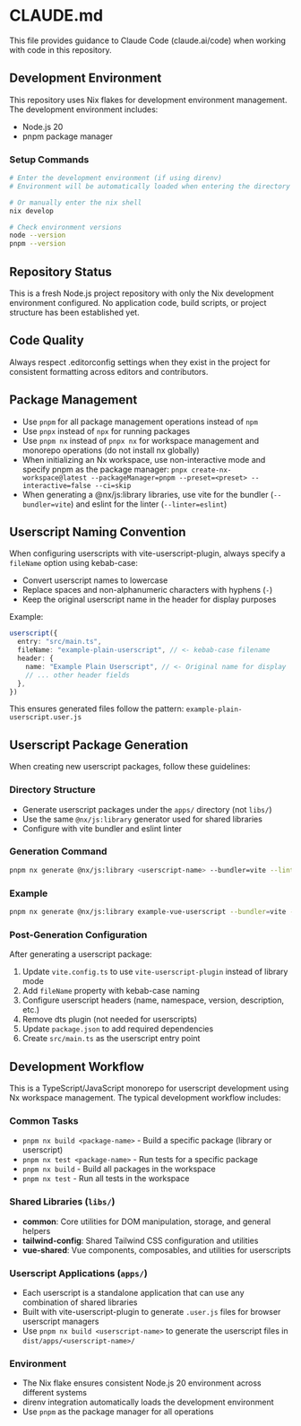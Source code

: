 # CLAUDE.md

This file provides guidance to Claude Code (claude.ai/code) when working with code in this repository.

## Development Environment

This repository uses Nix flakes for development environment management. The development environment includes:
- Node.js 20
- pnpm package manager

### Setup Commands

```bash
# Enter the development environment (if using direnv)
# Environment will be automatically loaded when entering the directory

# Or manually enter the nix shell
nix develop

# Check environment versions
node --version
pnpm --version
```

## Repository Status

This is a fresh Node.js project repository with only the Nix development environment configured. No application code, build scripts, or project structure has been established yet.

## Code Quality

Always respect .editorconfig settings when they exist in the project for consistent formatting across editors and contributors.

## Package Management

- Use `pnpm` for all package management operations instead of `npm`
- Use `pnpx` instead of `npx` for running packages
- Use `pnpm nx` instead of `pnpx nx` for workspace management and monorepo operations (do not install nx globally)
- When initializing an Nx workspace, use non-interactive mode and specify pnpm as the package manager: `pnpx create-nx-workspace@latest --packageManager=pnpm --preset=<preset> --interactive=false --ci=skip`
- When generating a @nx/js:library libraries, use vite for the bundler (`--bundler=vite`) and eslint for the linter (`--linter=eslint`)

## Userscript Naming Convention

When configuring userscripts with vite-userscript-plugin, always specify a `fileName` option using kebab-case:
- Convert userscript names to lowercase
- Replace spaces and non-alphanumeric characters with hyphens (`-`)
- Keep the original userscript name in the header for display purposes

Example:
```typescript
userscript({
  entry: "src/main.ts",
  fileName: "example-plain-userscript", // <- kebab-case filename
  header: {
    name: "Example Plain Userscript", // <- Original name for display
    // ... other header fields
  },
})
```

This ensures generated files follow the pattern: `example-plain-userscript.user.js`

## Userscript Package Generation

When creating new userscript packages, follow these guidelines:

### Directory Structure
- Generate userscript packages under the `apps/` directory (not `libs/`)
- Use the same `@nx/js:library` generator used for shared libraries
- Configure with vite bundler and eslint linter

### Generation Command
```bash
pnpm nx generate @nx/js:library <userscript-name> --bundler=vite --linter=eslint --unitTestRunner=vitest --directory=apps/<userscript-name>
```

### Example
```bash
pnpm nx generate @nx/js:library example-vue-userscript --bundler=vite --linter=eslint --unitTestRunner=vitest --directory=apps/example-vue-userscript
```

### Post-Generation Configuration
After generating a userscript package:
1. Update `vite.config.ts` to use `vite-userscript-plugin` instead of library mode
2. Add `fileName` property with kebab-case naming
3. Configure userscript headers (name, namespace, version, description, etc.)
4. Remove dts plugin (not needed for userscripts)
5. Update `package.json` to add required dependencies
6. Create `src/main.ts` as the userscript entry point

## Development Workflow

This is a TypeScript/JavaScript monorepo for userscript development using Nx workspace management. The typical development workflow includes:

### Common Tasks
- `pnpm nx build <package-name>` - Build a specific package (library or userscript)
- `pnpm nx test <package-name>` - Run tests for a specific package
- `pnpm nx build` - Build all packages in the workspace
- `pnpm nx test` - Run all tests in the workspace

### Shared Libraries (`libs/`)
- **common**: Core utilities for DOM manipulation, storage, and general helpers
- **tailwind-config**: Shared Tailwind CSS configuration and utilities
- **vue-shared**: Vue components, composables, and utilities for userscripts

### Userscript Applications (`apps/`)
- Each userscript is a standalone application that can use any combination of shared libraries
- Built with vite-userscript-plugin to generate `.user.js` files for browser userscript managers
- Use `pnpm nx build <userscript-name>` to generate the userscript files in `dist/apps/<userscript-name>/`

### Environment
- The Nix flake ensures consistent Node.js 20 environment across different systems
- direnv integration automatically loads the development environment
- Use `pnpm` as the package manager for all operations

